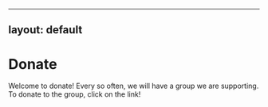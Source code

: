 
---
layout: default
---

# Donate

Welcome to donate! Every so often, we will have a group we are supporting. To donate to the group, click on the link!
